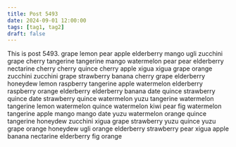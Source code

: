 ```yaml
---
title: Post 5493
date: 2024-09-01 12:00:00
tags: [tag1, tag2]
draft: false
---
```

This is post 5493.
grape
lemon
pear
apple
elderberry
mango
ugli
zucchini
grape
cherry
tangerine
tangerine
mango
watermelon
pear
pear
elderberry
nectarine
cherry
cherry
quince
cherry
apple
xigua
xigua
grape
orange
zucchini
zucchini
grape
strawberry
banana
cherry
grape
elderberry
honeydew
lemon
raspberry
tangerine
apple
watermelon
elderberry
raspberry
orange
elderberry
elderberry
banana
date
quince
strawberry
quince
date
strawberry
quince
watermelon
yuzu
tangerine
watermelon
tangerine
lemon
watermelon
quince
watermelon
kiwi
pear
fig
watermelon
tangerine
apple
mango
mango
date
yuzu
watermelon
orange
quince
tangerine
honeydew
zucchini
xigua
grape
strawberry
yuzu
quince
yuzu
grape
orange
honeydew
ugli
orange
elderberry
strawberry
pear
xigua
apple
banana
nectarine
elderberry
fig
orange
